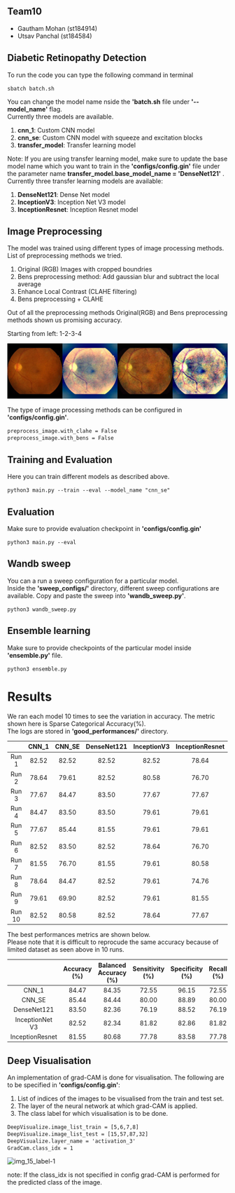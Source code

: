 ## Team10
- Gautham Mohan (st184914)
- Utsav Panchal (st184584)

## Diabetic Retinopathy Detection

To run the code you can type the following command in terminal  

```
sbatch batch.sh
```

You can change the model name nside the **'batch.sh** file under **'--model_name'** flag.  
Currently three models are available. 
1) **cnn_1**: Custom CNN model
2) **cnn_se**: Custom CNN model with squeeze and excitation blocks
3) **transfer_model**: Transfer learning model

Note: If you are using transfer learning model, make sure to update the base model name which you want to train in the **'configs/config.gin'** file under the parameter name **transfer_model.base_model_name = 'DenseNet121'** .
Currently three transfer learning models are available: 
1) **DenseNet121**: Dense Net model
2) **InceptionV3**: Inception Net V3 model 
3) **InceptionResnet**: Inception Resnet model 


## Image Preprocessing
The model was trained using different types of image processing methods.  
List of preprocessing methods we tried. 
1) Original (RGB) Images with cropped boundries
2) Bens preprocessing method: Add gaussian blur and subtract the local average
3) Enhance Local Contrast (CLAHE filtering)
5) Bens preprocessing + CLAHE

Out of all the preprocessing methods Original(RGB) and Bens preprocessing methods shown us promising accuracy.  

Starting from left: 1-2-3-4  

![](canvas.jpg)  

The type of image processing methods can be configured in **'configs/config.gin'**. 
```
preprocess_image.with_clahe = False
preprocess_image.with_bens = False
```


## Training and Evaluation
Here you can train different models as described above. 
```
python3 main.py --train --eval --model_name "cnn_se" 
```

## Evaluation
Make sure to provide evaluation checkpoint in **'configs/config.gin'**
```
python3 main.py --eval
```

## Wandb sweep
You can a run a sweep configuration for a particular model.  
Inside the **'sweep_configs/'** directory, different sweep configurations are available. Copy and paste the sweep into **'wandb_sweep.py'**. 
```
python3 wandb_sweep.py
```

## Ensemble learning
Make sure to provide checkpoints of the particular model inside **'ensemble.py'** file.  
```
python3 ensemble.py
```

# Results
We ran each model 10 times to see the variation in accuracy. The metric shown here is Sparse Categorical Accuracy(%).  
The logs are stored in **'good_performances/'** directory. 

|  | CNN_1 | CNN_SE | DenseNet121 | InceptionV3 | InceptionResnet |
| :---: | :---: | :---: | :---: | :---: | :---: |
| Run 1 | 82.52 | 82.52 | 82.52 | 82.52 | 78.64 |
| Run 2 | 78.64 | 79.61| 82.52 | 80.58 | 76.70 |
| Run 3 | 77.67 | 84.47 | 83.50 | 77.67 | 77.67 |
| Run 4 | 84.47 | 83.50 | 83.50 | 79.61 | 79.61 |
| Run 5 | 77.67 | 85.44 | 81.55 | 79.61 | 79.61 |
| Run 6 | 82.52 | 83.50 | 82.52 | 78.64 | 76.70 |
| Run 7 | 81.55 | 76.70 | 81.55 | 79.61 | 80.58 |
| Run 8 | 78.64 | 84.47 | 82.52 | 79.61 | 74.76 |
| Run 9 | 79.61 | 69.90 | 82.52 | 79.61 | 81.55 |
| Run 10 | 82.52 | 80.58 | 82.52 | 78.64 | 77.67 |



The best performances metrics are shown below.  
Please note that it is difficult to reprocude the same accuracy because of limited dataset as seen above in 10 runs.   


|  | Accuracy (%) | Balanced Accuracy (%) | Sensitivity (%) | Specificity (%) | Recall (%) | Precision(%) | F1 Score(%) | AUC (%) | 
| :---: | :---: | :---: | :---: | :---: | :---: | :---: | :---: | :---: |
| CNN_1 | 84.47 | 84.35 |  72.55 | 96.15 | 72.55 | 94.87 | 82.22 | 86.00 |
| CNN_SE | 85.44 | 84.44 | 80.00 | 88.89 | 80.00 | 82.05 | 81.01 | 85.00 |
| DenseNet121 | 83.50 | 82.36 | 76.19 | 88.52 | 76.19 | 82.05 | 79.01 | 83.00 |
| InceptionNet V3 | 82.52 | 82.34 | 81.82 | 82.86 | 81.82 | 69.23 | 75.00 | 80.00 |
| InceptionResnet | 81.55 | 80.68 | 77.78 | 83.58 | 77.78 | 71.79 | 74.67 | 80.00 |

## Deep Visualisation
An implementation of grad-CAM is done for visualisation. The following are to be specified in **'configs/config.gin'**:
1) List of indices of the images to be visualised from the train and test set.
2) The layer of the neural network at which grad-CAM is applied. 
3) The class label for which visualisation is to be done. 

```
DeepVisualize.image_list_train = [5,6,7,8]
DeepVisualize.image_list_test = [15,57,87,32]
DeepVisualize.layer_name = 'activation_3'
GradCam.class_idx = 1
```
![img_15_label-1](https://media.github.tik.uni-stuttgart.de/user/7666/files/cddd1349-8bfc-47ef-af5e-0e54b0262f75)

note: If the class_idx is not specified in config grad-CAM is performed for the predicted class of the image.





